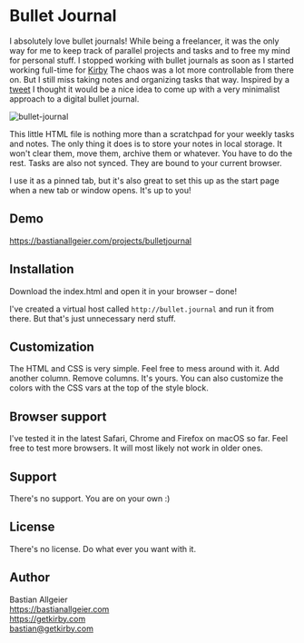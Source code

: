 # Bullet Journal

I absolutely love bullet journals! While being a freelancer, it was the only way for me to keep track of parallel projects and tasks and to free my mind for personal stuff. I stopped working with bullet journals as soon as I started working full-time for [Kirby](https://getkirby.com) The chaos was a lot more controllable from there on. But I still miss taking notes and organizing tasks that way. Inspired by a [tweet](https://twitter.com/seaotta/status/1186382494582489088) I thought it would be a nice idea to come up with a very minimalist approach to a digital bullet journal.

![bullet-journal](https://user-images.githubusercontent.com/24532/67368461-a7677780-f577-11e9-844e-c5e3b09fab5d.png)

This little HTML file is nothing more than a scratchpad for your weekly tasks and notes. The only thing it does is to store your notes in local storage. It won't clear them, move them, archive them or whatever. You have to do the rest. Tasks are also not synced. They are bound to your current browser.

I use it as a pinned tab, but it's also great to set this up as the start page when a new tab or window opens. It's up to you!

## Demo

<https://bastianallgeier.com/projects/bulletjournal>

## Installation

Download the index.html and open it in your browser – done!

I've created a virtual host called `http://bullet.journal` and run it from there. But that's just unnecessary nerd stuff.

## Customization

The HTML and CSS is very simple. Feel free to mess around with it. Add another column. Remove columns. It's yours. You can also customize the colors with the CSS vars at the top of the style block.

## Browser support

I've tested it in the latest Safari, Chrome and Firefox on macOS so far. Feel free to test more browsers. It will most likely not work in older ones.

## Support

There's no support. You are on your own :)

## License

There's no license. Do what ever you want with it.

## Author
Bastian Allgeier  
<https://bastianallgeier.com>   
<https://getkirby.com>    
<bastian@getkirby.com>   
